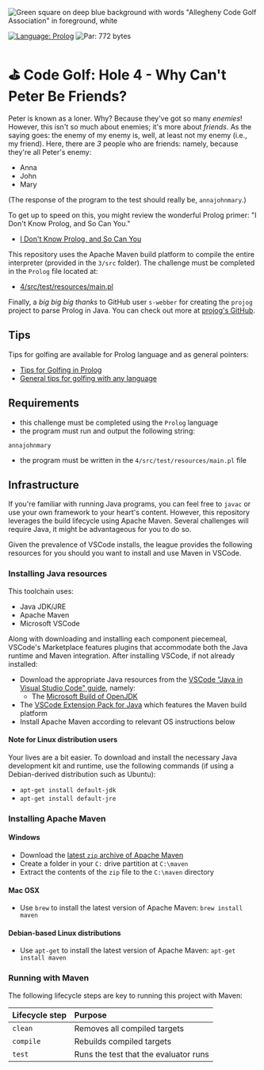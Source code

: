 ![Green square on deep blue background with words "Allegheny Code Golf Association" in foreground, white](https://github.com/allegheny-college-cmpsc-201-spring-2024/golf/assets/1552764/d3ee6a91-74c9-482b-84eb-ec9a2e8dee05)

[![Language: Prolog](https://img.shields.io/badge/Language-Prolog-red.svg)](https://www.infoq.com/presentations/prolog-introduction/)
![Par: 772 bytes](https://img.shields.io/badge/Par-772_bytes-green)

# ⛳ Code Golf: Hole 4 - Why Can't Peter Be Friends?

Peter is known as a loner. Why? Because they've got so many _enemies_! However, this isn't so much about enemies; it's more
about _friends_. As the saying goes: the enemy of my enemy is, well, at least not my enemy (i.e., my friend). Here, there
are _3_ people who are friends: namely, because they're all Peter's enemy:

* Anna
* John
* Mary

(The response of the program to the test should really be, `annajohnmary`.)

To get up to speed on this, you might review the wonderful Prolog primer: "I Don't Know Prolog, and So Can You."

* [I Don't Know Prolog, and So Can You](https://www.infoq.com/presentations/prolog-introduction/)

This repository uses the Apache Maven build platform to compile the entire interpreter (provided in the `3/src` folder).
The challenge must be completed in the `Prolog` file located at:

* [4/src/test/resources/main.pl](4/src/test/resources/main.pl)

Finally, a _big big big thanks_ to GitHub user `s-webber` for creating the `projog` project to parse Prolog in Java. You 
can check out more at [projog's GitHub](https://github.com/s-webber/projog).

## Tips

Tips for golfing are available for Prolog language and as general pointers:

* [Tips for Golfing in Prolog](https://code.golf/wiki/langs/prolog)
* [General tips for golfing with any language](https://codegolf.stackexchange.com/questions/5285/tips-for-golfing-in-all-languages)

## Requirements

* this challenge must be completed using the `Prolog` language
* the program must run and output the following string:
```
annajohnmary
```
* the program must be written in the `4/src/test/resources/main.pl` file

## Infrastructure

If you're familiar with running Java programs, you can feel free to `javac` or use your own framework to your heart's content. 
However, this repository leverages the build lifecycle using Apache Maven. Several challenges will require Java, it might be advantageous 
for you to do so.

Given the prevalence of VSCode installs, the league provides the following resources for you should you want to install and use
Maven in VSCode.

### Installing Java resources 

This toolchain uses:

* Java JDK/JRE
* Apache Maven
* Microsoft VSCode

Along with downloading and installing each component piecemeal, VSCode's Marketplace features plugins that accommodate both the Java runtime and Maven integration. After installing VSCode, if not already installed:

* Download the appropriate Java resources from the [VSCode "Java in Visual Studio Code" guide](https://code.visualstudio.com/docs/languages/java), namely:
  * The [Microsoft Build of OpenJDK](https://www.microsoft.com/openjdk)
* The [VSCode Extension Pack for Java](https://code.visualstudio.com/docs/java/java-build) which features the Maven build platform
* Install Apache Maven according to relevant OS instructions below

#### Note for Linux distribution users

Your lives are a bit easier. To download and install the necessary Java development kit and runtime, use the following commands (if using a Debian-derived distribution such as Ubuntu):

* `apt-get install default-jdk`
* `apt-get install default-jre`

### Installing Apache Maven

#### Windows

* Download the [latest `zip` archive of Apache Maven](https://dlcdn.apache.org/maven/maven-3/3.9.6/binaries/apache-maven-3.9.6-bin.zip)
* Create a folder in your `C:` drive partition at `C:\maven`
* Extract the contents of the `zip` file to the `C:\maven` directory

#### Mac OSX

* Use `brew` to install the latest version of Apache Maven: `brew install maven`

#### Debian-based Linux distributions

* Use `apt-get` to install the latest version of Apache Maven: `apt-get install maven`

### Running with Maven

The following lifecycle steps are key to running this project with Maven:

|Lifecycle step |Purpose |
|:--------------|:-------|
|`clean`        |Removes all compiled targets |
|`compile`      |Rebuilds compiled targets|
|`test`         |Runs the test that the evaluator runs|
